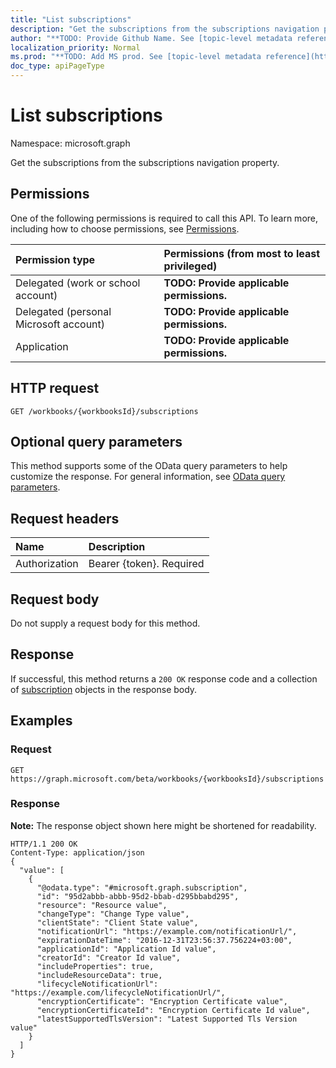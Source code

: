 ```yaml
---
title: "List subscriptions"
description: "Get the subscriptions from the subscriptions navigation property."
author: "**TODO: Provide Github Name. See [topic-level metadata reference](https://msgo.azurewebsites.net/add/document/guidelines/metadata.html#topic-level-metadata)**"
localization_priority: Normal
ms.prod: "**TODO: Add MS prod. See [topic-level metadata reference](https://msgo.azurewebsites.net/add/document/guidelines/metadata.html#topic-level-metadata)**"
doc_type: apiPageType
---
```


# List subscriptions

Namespace: microsoft.graph

Get the subscriptions from the subscriptions navigation property.

## Permissions
One of the following permissions is required to call this API. To learn more, including how to choose permissions, see [Permissions](/concepts/permissions-reference.md).

|Permission type|Permissions (from most to least privileged)|
|:---|:---|
|Delegated (work or school account)|**TODO: Provide applicable permissions.**|
|Delegated (personal Microsoft account)|**TODO: Provide applicable permissions.**|
|Application|**TODO: Provide applicable permissions.**|

## HTTP request
<!-- {
  "blockType": "ignored"
}
-->
``` http
GET /workbooks/{workbooksId}/subscriptions
```

## Optional query parameters
This method supports some of the OData query parameters to help customize the response. For general information, see [OData query parameters](/graph/query-parameters).

## Request headers
|Name|Description|
|:---|:---|
|Authorization|Bearer {token}. Required|

## Request body
Do not supply a request body for this method.

## Response
If successful, this method returns a `200 OK` response code and a collection of [subscription](../resources/subscription.md) objects in the response body.

## Examples

### Request
<!-- {
  "blockType": "request",
  "name": "get_subscription"
}
-->
``` http
GET https://graph.microsoft.com/beta/workbooks/{workbooksId}/subscriptions
```

### Response
**Note:** The response object shown here might be shortened for readability.
<!-- {
  "blockType": "response",
  "truncated": true,
  "@odata.type": "collection(microsoft.graph.subscription)"
}
-->
``` http
HTTP/1.1 200 OK
Content-Type: application/json
{
  "value": [
    {
      "@odata.type": "#microsoft.graph.subscription",
      "id": "95d2abbb-abbb-95d2-bbab-d295bbabd295",
      "resource": "Resource value",
      "changeType": "Change Type value",
      "clientState": "Client State value",
      "notificationUrl": "https://example.com/notificationUrl/",
      "expirationDateTime": "2016-12-31T23:56:37.756224+03:00",
      "applicationId": "Application Id value",
      "creatorId": "Creator Id value",
      "includeProperties": true,
      "includeResourceData": true,
      "lifecycleNotificationUrl": "https://example.com/lifecycleNotificationUrl/",
      "encryptionCertificate": "Encryption Certificate value",
      "encryptionCertificateId": "Encryption Certificate Id value",
      "latestSupportedTlsVersion": "Latest Supported Tls Version value"
    }
  ]
}
```

